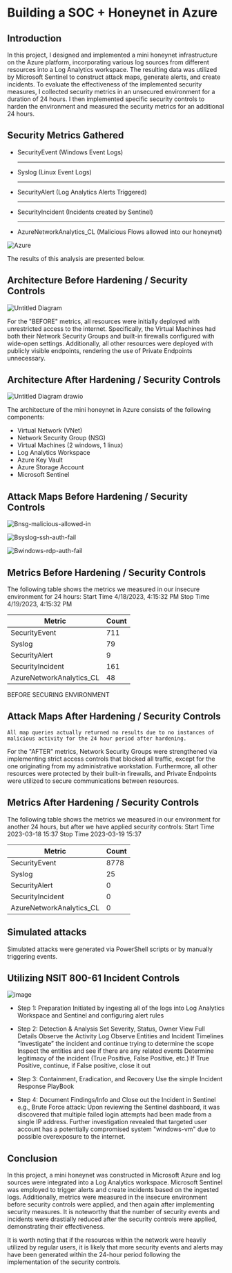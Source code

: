 # Building a SOC + Honeynet in Azure

## Introduction

In this project, I designed and implemented a mini honeynet infrastructure on the Azure platform, incorporating various log sources from different resources into a Log Analytics workspace. The resulting data was utilized by Microsoft Sentinel to construct attack maps, generate alerts, and create incidents. To evaluate the effectiveness of the implemented security measures, I collected security metrics in an unsecured environment for a duration of 24 hours. I then implemented specific security controls to harden the environment and measured the security metrics for an additional 24 hours. 

## Security Metrics Gathered

<ul>
  <li>SecurityEvent (Windows Event Logs)</li>
  <hr>
  <li>Syslog (Linux Event Logs)</li>
  <hr>
  <li>SecurityAlert (Log Analytics Alerts Triggered)</li>
  <hr>
  <li>SecurityIncident (Incidents created by Sentinel)</li>
  <hr>
  <li>AzureNetworkAnalytics_CL (Malicious Flows allowed into our honeynet)</li>
</ul>

![Azure](https://user-images.githubusercontent.com/130959114/232627898-afc073e9-d20c-4d2f-982c-ad01773fb2c5.jpg)

The results of this analysis are presented below.

## Architecture Before Hardening / Security Controls
![Untitled Diagram](https://user-images.githubusercontent.com/130959114/232668012-a8bd76b7-6a87-40e4-9885-8fd182473c11.jpg)

For the "BEFORE" metrics, all resources were initially deployed with unrestricted access to the internet. Specifically, the Virtual Machines had both their Network Security Groups and built-in firewalls configured with wide-open settings. Additionally, all other resources were deployed with publicly visible endpoints, rendering the use of Private Endpoints unnecessary.


## Architecture After Hardening / Security Controls
![Untitled Diagram drawio](https://user-images.githubusercontent.com/130959114/232681984-6a0555cb-90ca-45d0-8158-caed43232858.png)


The architecture of the mini honeynet in Azure consists of the following components:

- Virtual Network (VNet)
- Network Security Group (NSG)
- Virtual Machines (2 windows, 1 linux)
- Log Analytics Workspace
- Azure Key Vault
- Azure Storage Account
- Microsoft Sentinel

## Attack Maps Before Hardening / Security Controls
![Bnsg-malicious-allowed-in](https://user-images.githubusercontent.com/130959114/233216943-67edd823-93b7-4a55-8c4a-fd463c5957b3.png)

![Bsyslog-ssh-auth-fail](https://user-images.githubusercontent.com/130959114/233217429-5546009a-2bfc-44aa-942b-18941ea514ff.png)

![Bwindows-rdp-auth-fail](https://user-images.githubusercontent.com/130959114/233217188-2e958b6b-c3ee-472a-abcb-791afe860234.png)

## Metrics Before Hardening / Security Controls

The following table shows the metrics we measured in our insecure environment for 24 hours:
Start Time	4/18/2023, 4:15:32 PM
Stop Time	4/19/2023, 4:15:32 PM

| Metric                   | Count
| ------------------------ | -----
| SecurityEvent            | 711
| Syslog                   | 79
| SecurityAlert            | 9
| SecurityIncident         | 161
| AzureNetworkAnalytics_CL | 48

BEFORE SECURING ENVIRONMENT	


## Attack Maps After Hardening / Security Controls

```All map queries actually returned no results due to no instances of malicious activity for the 24 hour period after hardening.```

For the "AFTER" metrics, Network Security Groups were strengthened via implementing strict access controls that blocked all traffic, except for the one originating from my administrative workstation. Furthermore, all other resources were protected by their built-in firewalls, and Private Endpoints were utilized to secure communications between resources.

## Metrics After Hardening / Security Controls

The following table shows the metrics we measured in our environment for another 24 hours, but after we have applied security controls:
Start Time 2023-03-18 15:37
Stop Time	2023-03-19 15:37

| Metric                   | Count
| ------------------------ | -----
| SecurityEvent            | 8778
| Syslog                   | 25
| SecurityAlert            | 0
| SecurityIncident         | 0
| AzureNetworkAnalytics_CL | 0

## Simulated attacks

Simulated attacks were generated via PowerShell scripts or by manually triggering events.

## Utilizing NSIT 800-61 Incident Controls 

![image](https://user-images.githubusercontent.com/130959114/233717915-4cff8ac7-e8ce-45b8-b06c-fcddf7b42cfe.png)

- Step 1: Preparation
Initiated by ingesting all of the logs into Log Analytics Workspace and Sentinel and configuring alert rules

- Step 2: Detection & Analysis 
Set Severity, Status, Owner
View Full Details 
Observe the Activity Log 
Observe Entities and Incident Timelines 
“Investigate” the incident and continue trying to determine the scope
Inspect the entities and see if there are any related events
Determine legitimacy of the incident (True Positive, False Positive, etc.)
If True Positive, continue, if False positive, close it out

- Step 3: Containment, Eradication, and Recovery
Use the simple Incident Response PlayBook

- Step 4: Document Findings/Info and Close out the Incident in Sentinel
e.g., Brute Force attack: Upon reviewing the Sentinel dashboard, it was discovered that multiple failed login attempts had been made from a single IP address. Further investigation revealed that targeted user account has a potentially compromised system "windows-vm" due to possible overexposure to the internet.  

## Conclusion

In this project, a mini honeynet was constructed in Microsoft Azure and log sources were integrated into a Log Analytics workspace. Microsoft Sentinel was employed to trigger alerts and create incidents based on the ingested logs. Additionally, metrics were measured in the insecure environment before security controls were applied, and then again after implementing security measures. It is noteworthy that the number of security events and incidents were drastially reduced after the security controls were applied, demonstrating their effectiveness.

It is worth noting that if the resources within the network were heavily utilized by regular users, it is likely that more security events and alerts may have been generated within the 24-hour period following the implementation of the security controls.
